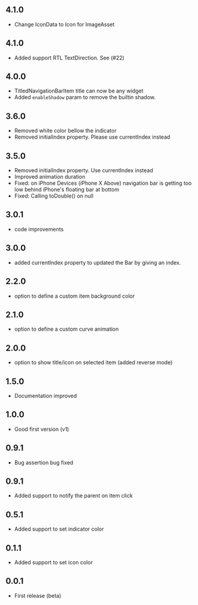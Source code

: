 ## 4.1.0

* Change IconData to Icon for ImageAsset

## 4.1.0

* Added support RTL TextDirection. See (#22)

## 4.0.0

* TitledNavigationBarItem title can now be any widget
* Added `enableShadow` param to remove the builtin shadow.


## 3.6.0

* Removed white color bellow the indicator
* Removed initialIndex property. Please use currentIndex instead

## 3.5.0

* Removed initialIndex property. Use currentIndex instead
* Improved animation duration
* Fixed: on iPhone Devices (iPhone X Above) navigation bar is getting too low behind iPhone's floating bar at bottom
* Fixed: Calling toDouble() on null

## 3.0.1

* code improvements

## 3.0.0

* added currentIndex property to updated the Bar by giving an index.

## 2.2.0

* option to define a custom item background color

## 2.1.0

* option to define a custom curve animation

## 2.0.0

* option to show title/icon on selected item (added reverse mode)

## 1.5.0

* Documentation improved

## 1.0.0

* Good first version (v1)

## 0.9.1

* Bug assertion bug fixed

## 0.9.1

* Added support to notify the parent on item click

## 0.5.1

* Added support to set indicator color

## 0.1.1

* Added support to set icon color

## 0.0.1

* First release (beta)
